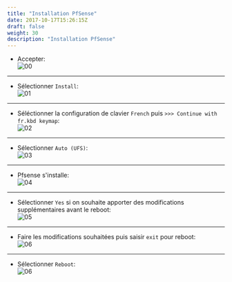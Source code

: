 ```yaml
---
title: "Installation PfSense"
date: 2017-10-17T15:26:15Z
draft: false
weight: 30
description: "Installation PfSense"
---
```


- Accepter:  
![00](/images/pfsense/00.PNG)

---

- Sélectionner `Install`:  
![01](/images/pfsense/01.PNG)

---

- Séléctionner la configuration de clavier `French` puis `>>> Continue with fr.kbd keymap`:  
![02](/images/pfsense/02.PNG)

---

- Sélectionner `Auto (UFS)`:  
![03](/images/pfsense/03.PNG)

---

- Pfsense s'installe:  
![04](/images/pfsense/04.PNG)

---

- Sélectionner `Yes` si on souhaite apporter des modifications supplémentaires avant le reboot:  
![05](/images/pfsense/05.PNG)

---

- Faire les modifications souhaitées puis saisir `exit` pour reboot:  
![06](/images/pfsense/06.PNG)

---

- Sélectionner `Reboot`:  
![06](/images/pfsense/06.PNG)